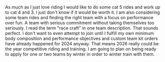 As much as I just love riding I would like to do some cat 5 rides and work up to cat 4 and 3. I just don't know if it would be worth it.  I am also considering some team rides and finding the right team with a focus on performance over fun. A team with serious commitment without taking themselves too seriously. I read the term "race craft" in one team description. That sounds perfect. I don't want to even attempt to join until I fulfill my own minimum body composition and performance objectives and custom team kit orders have already happened for 2024 anyway. That means 2026 really could be the year competitive riding and training. I am going to plan on being ready to apply for one or two teams by winter in order to winter train with them.